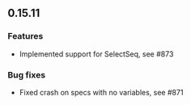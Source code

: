 ## 0.15.11

### Features

   * Implemented support for SelectSeq, see #873

### Bug fixes

   * Fixed crash on specs with no variables, see #871
